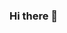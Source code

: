 ### Hi there 👋

<!--
[![Anurag's GitHub stats](https://github-readme-stats.vercel.app/api?username=ryan-neubs)](https://github.com/anuraghazra/github-readme-stats)
-->
